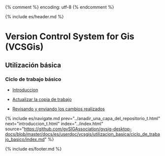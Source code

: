 {% comment %} encoding: utf-8 {% endcomment %}

{% include es/header.md %}

# Version Control System for Gis (VCSGis)

## Utilización básica

### Ciclo de trabajo básico

* [Introduccion](introduccion_t.md)

* [Actualizar la copia de trabajo](actualizar_copia_de_trabajo_t.md)

* [Revisando y enviando los cambios realizados](revisando_cambios_realizados_t.md)

{% include es/navigate.md 
   prev="../anadir_una_capa_del_repositorio_t.html" 
   next="introduccion_t.html" 
   index="../index.html" 
   source="https://github.com/gvSIGAssociation/gvsig-desktop-docs/blob/master/docs/es/userdoc/vcsgis/utilizacion_basica/ciclo_de_trabajo_basico/index.md" 
%}

{% include es/footer.md %}


 
